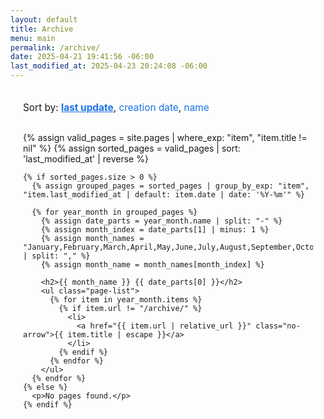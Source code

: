 ```yaml
---
layout: default
title: Archive
menu: main
permalink: /archive/
date: 2025-04-21 19:41:56 -06:00
last_modified_at: 2025-04-23 20:24:08 -06:00
---
```


<div class="archive-container">
  <div class="sort-options">
    <span>Sort by: </span>
    <a href="#" class="sort-option active" data-sort="last-update">last update</a>,
    <a href="#" class="sort-option" data-sort="creation-date">creation date</a>,
    <a href="#" class="sort-option" data-sort="name">name</a>
  </div>

  <!-- Last Update View (default) -->
  <div class="sort-view last-update-view" style="display: block;">
    {% assign valid_pages = site.pages | where_exp: "item", "item.title != nil" %}
    {% assign sorted_pages = valid_pages | sort: 'last_modified_at' | reverse %}
    
    {% if sorted_pages.size > 0 %}
      {% assign grouped_pages = sorted_pages | group_by_exp: "item", "item.last_modified_at | default: item.date | date: '%Y-%m'" %}
      
      {% for year_month in grouped_pages %}
        {% assign date_parts = year_month.name | split: "-" %}
        {% assign month_index = date_parts[1] | minus: 1 %}
        {% assign month_names = "January,February,March,April,May,June,July,August,September,October,November,December" | split: "," %}
        {% assign month_name = month_names[month_index] %}
        
        <h2>{{ month_name }} {{ date_parts[0] }}</h2>
        <ul class="page-list">
          {% for item in year_month.items %}
            {% if item.url != "/archive/" %}
              <li>
                <a href="{{ item.url | relative_url }}" class="no-arrow">{{ item.title | escape }}</a>
              </li>
            {% endif %}
          {% endfor %}
        </ul>
      {% endfor %}
    {% else %}
      <p>No pages found.</p>
    {% endif %}
  </div>

  <!-- Creation Date View (hidden by default) -->
  <div class="sort-view creation-date-view" style="display: none;">
    {% assign valid_pages = site.pages | where_exp: "item", "item.title != nil" %}
    {% assign sorted_pages = valid_pages | sort: 'date' | reverse %}
    
    {% if sorted_pages.size > 0 %}
      {% assign grouped_pages = sorted_pages | group_by_exp: "item", "item.date | date: '%Y-%m'" %}
      
      {% for year_month in grouped_pages %}
        {% assign date_parts = year_month.name | split: "-" %}
        {% assign month_index = date_parts[1] | minus: 1 %}
        {% assign month_names = "January,February,March,April,May,June,July,August,September,October,November,December" | split: "," %}
        {% assign month_name = month_names[month_index] %}
        
        <h2>{{ month_name }} {{ date_parts[0] }}</h2>
        <ul class="page-list">
          {% for item in year_month.items %}
            {% if item.url != "/archive/" %}
              <li>
                <a href="{{ item.url | relative_url }}" class="no-arrow">{{ item.title | escape }}</a>
              </li>
            {% endif %}
          {% endfor %}
        </ul>
      {% endfor %}
    {% else %}
      <p>No pages found with dates.</p>
    {% endif %}
  </div>

  <!-- Name View (hidden by default) -->
  <div class="sort-view name-view" style="display: none;">
    {% assign valid_pages = site.pages | where_exp: "item", "item.title != nil" %}
    {% assign sorted_pages = valid_pages | sort: 'title' %}
    
    {% if sorted_pages.size > 0 %}
      {% assign first_chars = "" | split: "" %}
      {% for item in sorted_pages %}
        {% if item.url != "/archive/" %}
          {% assign first_char = item.title | slice: 0, 1 | upcase %}
          {% unless first_chars contains first_char %}
            {% assign first_chars = first_chars | push: first_char %}
          {% endunless %}
        {% endif %}
      {% endfor %}
      {% assign first_chars = first_chars | sort %}
      
      {% for letter in first_chars %}
        <h2>{{ letter }}</h2>
        <ul class="page-list">
          {% for item in sorted_pages %}
            {% if item.url != "/archive/" %}
              {% assign page_first_letter = item.title | slice: 0, 1 | upcase %}
              {% if page_first_letter == letter %}
                <li>
                  <a href="{{ item.url | relative_url }}" class="no-arrow">{{ item.title | escape }}</a>
                </li>
              {% endif %}
            {% endif %}
          {% endfor %}
        </ul>
      {% endfor %}
    {% else %}
      <p>No pages found.</p>
    {% endif %}
  </div>
</div>

<style>
  .archive-container {
    max-width: 800px;
    margin: 0 auto;
    padding: 20px;
  }
  
  .sort-options {
    margin-bottom: 30px;
    font-size: 1.1em;
  }
  
  .sort-option {
    text-decoration: none;
    cursor: pointer;
    color: #1a73e8;
  }
  
  .sort-option.active {
    font-weight: bold;
    text-decoration: underline;
  }
  
  h2 {
    margin-top: 30px;
    padding-bottom: 10px;
    border-bottom: 1px solid #eaeaea;
  }
  
  .page-list {
    list-style: none;
    padding-left: 0;
  }
  
  .page-list li {
    margin-bottom: 0px;
  }
  
  .page-date {
    color: #666;
    font-size: 0.9em;
    margin-right: 10px;
  }
</style>

<script>
  window.addEventListener('load', function() {
    const sortOptions = document.querySelectorAll('.sort-option');
    const sortViews = document.querySelectorAll('.sort-view');
    
    sortOptions.forEach(option => {
      option.addEventListener('click', function(e) {
        e.preventDefault();
        
        // Update active class
        sortOptions.forEach(opt => opt.classList.remove('active'));
        this.classList.add('active');
        
        // Show the appropriate view
        const sortType = this.getAttribute('data-sort');
        sortViews.forEach(view => {
          if (view.classList.contains(sortType + '-view')) {
            view.style.display = 'block';
          } else {
            view.style.display = 'none';
          }
        });
      });
    });
  });
</script>
